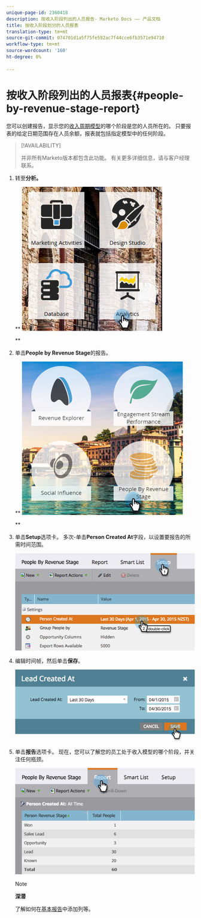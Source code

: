 ```yaml
---
unique-page-id: 2360418
description: 按收入阶段列出的人员报告- Marketo Docs —— 产品文档
title: 按收入阶段划分的人员报表
translation-type: tm+mt
source-git-commit: 074701d1a5f75fe592ac7f44cce6fb3571e94710
workflow-type: tm+mt
source-wordcount: '160'
ht-degree: 0%

---
```



# 按收入阶段列出的人员报表{#people-by-revenue-stage-report}

您可以创建报告，显示您的[收入周期模型](http://docs.marketo.com/display/docs/revenue+cycle+models)的哪个阶段是您的人员所在的。 只要报表的给定日期范围存在人员余额，报表就包括指定模型中的任何阶段。

>[!AVAILABILITY]
>
>
>并非所有Marketo版本都包含此功能。 有关更多详细信息，请与客户经理联系。

1. 转至&#x200B;**分析。**

   ** ![](assets/image2017-3-27-15-3a43-3a55.png)

   **

1. 单击&#x200B;**People by Revenue Stage**&#x200B;的报告。

   ** ![](assets/image2017-3-27-15-3a46-3a27.png)

   **

1. 单击&#x200B;**Setup**&#x200B;选项卡。 多次-单击&#x200B;**Person Created At**&#x200B;字段，以设置要报告的所需时间范围。

   ![](assets/image2017-3-28-8-3a6-3a23.png)

1. 编辑时间帧，然后单击&#x200B;**保存**。

   ![](assets/image2015-4-29-12-3a11-3a31.png)

1. 单击&#x200B;**报告**&#x200B;选项卡。 现在，您可以了解您的员工处于收入模型的哪个阶段，并关注任何瓶颈。

   ![](assets/image2017-3-28-8-3a6-3a48.png)

   >[!NOTE]
   >
   >**深潜**
   >
   >
   >了解如何在[基本报告](http://docs.marketo.com/display/docs/basic+reporting)中添加列等。


